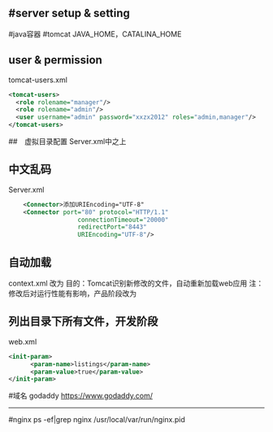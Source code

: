 #server setup & setting
---
#java容器
#tomcat
JAVA_HOME，CATALINA_HOME
## user & permission
tomcat-users.xml 
```xml
<tomcat-users>
  <role rolename="manager"/>
  <role rolename="admin"/>
  <user username="admin" password="xxzx2012" roles="admin,manager"/>
</tomcat-users>
```

##　虚拟目录配置
Server.xml中<Host>之上
<Context path="/demo" docBase="D:\">

## 中文乱码
Server.xml
```xml
    <Connector>添加URIEncoding="UTF-8"
    <Connector port="80" protocol="HTTP/1.1"
                   connectionTimeout="20000"
                   redirectPort="8443"
                   URIEncoding="UTF-8"/>
```

## 自动加载
context.xml
<Context>改为<Context reloadable="true">
目的：Tomcat识别新修改的文件，自动重新加载web应用
注：修改后对运行性能有影响，产品阶段改为
<Context reloadable="false">

## 列出目录下所有文件，开发阶段
web.xml
```xml
<init-param>
      <param-name>listings</param-name>
      <param-value>true</param-value>
</init-param>
```

#域名
godaddy
https://www.godaddy.com/


---
#nginx
ps -ef|grep nginx
/usr/local/var/run/nginx.pid







